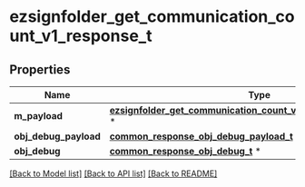 # ezsignfolder_get_communication_count_v1_response_t

## Properties
Name | Type | Description | Notes
------------ | ------------- | ------------- | -------------
**m_payload** | [**ezsignfolder_get_communication_count_v1_response_m_payload_t**](ezsignfolder_get_communication_count_v1_response_m_payload.md) \* |  | 
**obj_debug_payload** | [**common_response_obj_debug_payload_t**](common_response_obj_debug_payload.md) \* |  | [optional] 
**obj_debug** | [**common_response_obj_debug_t**](common_response_obj_debug.md) \* |  | [optional] 

[[Back to Model list]](../README.md#documentation-for-models) [[Back to API list]](../README.md#documentation-for-api-endpoints) [[Back to README]](../README.md)


